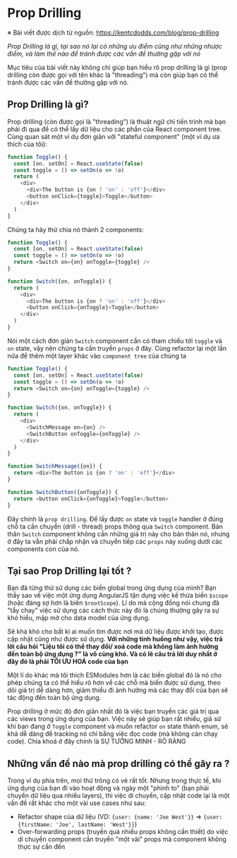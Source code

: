 # Prop Drilling

※ Bài viết được dịch từ nguồn: https://kentcdodds.com/blog/prop-drilling

*Prop Drilling là gì, tại sao nó lại có những ưu điểm cũng như những nhược điểm, và làm thế nào để tránh được các vấn đề thường gặp với nó*

Mục tiêu của bài viết này không chỉ giúp bạn hiểu rõ prop drilling là gì (prop drilling còn được gọi với tên khác là "threading") mà còn giúp bạn có thể tránh được các vấn đề thường gặp với nó.

## Prop Drilling là gì?

Prop drilling (còn được gọi là "threading") là thuật ngữ chỉ tiến trình mà bạn phải đi qua để có thể lấy dữ liệu cho các phần của React component tree. Cùng quan sát một ví dụ đơn giản với "stateful component" (một ví dụ ưa thích của tôi):

```javascript
function Toggle() {
  const [on, setOn] = React.useState(false)
  const toggle = () => setOn(o => !o)
  return (
    <div>
      <div>The button is {on ? 'on' : 'off'}</div>
      <button onClick={toggle}>Toggle</button>
    </div>
  )
}
```

Chúng ta hãy thử chia nó thành 2 components:

```javascript
function Toggle() {
  const [on, setOn] = React.useState(false)
  const toggle = () => setOn(o => !o)
  return <Switch on={on} onToggle={toggle} />
}

function Switch({on, onToggle}) {
  return (
    <div>
      <div>The button is {on ? 'on' : 'off'}</div>
      <button onClick={onToggle}>Toggle</button>
    </div>
  )
}
```

Nói một cách đơn giản `Switch` component cần có tham chiếu tới `toggle` và `on` state, vậy nên chúng ta cần truyền `props` ở đây. Cùng refactor lại một lần nữa để thêm một layer khác vào `component tree` của chúng ta

```javascript
function Toggle() {
  const [on, setOn] = React.useState(false)
  const toggle = () => setOn(o => !o)
  return <Switch on={on} onToggle={toggle} />
}

function Switch({on, onToggle}) {
  return (
    <div>
      <SwitchMessage on={on} />
      <SwitchButton onToggle={onToggle} />
    </div>
  )
}

function SwitchMessage({on}) {
  return <div>The button is {on ? 'on' : 'off'}</div>
}

function SwitchButton({onToggle}) {
  return <button onClick={onToggle}>Toggle</button>
}
```

Đây chính là `prop drilling`. Để lấy được `on` state và `toggle` handler ở đúng chỗ ta cần chuyển (drill - thread) props thông qua `Switch` component. Bản thân `Switch` component không cần những giá trị này cho bản thân nó, nhưng ở đây ta vẫn phải chấp nhận và chuyển tiếp các `props` này xuống dưới các components con của nó. 

## Tại sao Prop Drilling lại tốt ?

Bạn đã từng thử sử dụng các biến global trong ứng dụng của mình? Bạn thấy sao về việc một ứng dụng AngularJS tận dụng việc kế thừa biến `$scope` (hoặc đáng sợ hơn là biến `$rootScope`). Lí do mà cộng đồng nói chung đã "tẩy chay" việc sử dụng các cách thức này đó là chúng thường gây ra sự khó hiểu, mập mờ cho data model của ứng dụng.

Sẽ khá khó cho bất kì ai muốn tìm được nơi mà dữ liệu được khởi tạo, được cập nhật cũng như được sử dụng. **Với những tình huống như vậy, việc trả lời câu hỏi "Liệu tôi có thể thay đổi/ xoá code mà không làm ảnh hưởng đến toàn bộ ứng dụng ?" là vô cùng khó. Và có lẽ câu trả lời duy nhất ở đây đó là phải TỐI ƯU HOÁ code của bạn**

Một lí do khác mà tôi thích ESModules hơn là các biến global đó là nó cho phép chúng ta có thể hiểu rõ hơn về các chỗ mà biến được sử dụng, theo dõi giá trị dễ dàng hơn, giảm thiểu đi ảnh hưởng mà các thay đổi của bạn sẽ tác động đến toàn bộ ứng dụng.

Prop drilling ở mức độ đơn giản nhất đó là việc bạn truyền các giá trị qua các views trong ứng dụng của bạn. Việc này sẽ giúp bạn rất nhiều, giả sử khi bạn đang ở `Toggle` component và muốn refactor `on` state thành enum, sẽ khá dễ dàng để tracking nó chỉ bằng việc đọc code (mà không càn chạy code). Chìa khoá ở đây chính là SỰ TƯỜNG MINH - RÕ RÀNG

## Những vấn đề nào mà prop drilling có thể gây ra ?

Trong ví dụ phía trên, mọi thứ trông có vẻ rất tốt. Nhưng trong thực tế, khi ứng dụng của bạn đi vào hoạt động và ngày một "phình to" (bạn phải chuyền dữ liệu qua nhiều layers), thì việc di chuyển, cập nhật code lại là một vấn đề rất khác cho một vài use cases như sau:

- Refactor shape của dữ liệu (VD: `{user: {name: 'Joe West'}}` => `{user: {firstName: 'Joe', lastName: 'West'}}`)
- Over-forwarding props (truyền quá nhiều props không cần thiết) do việc di chuyển component cần truyền "một vài" props mà component không thực sự cần đến
